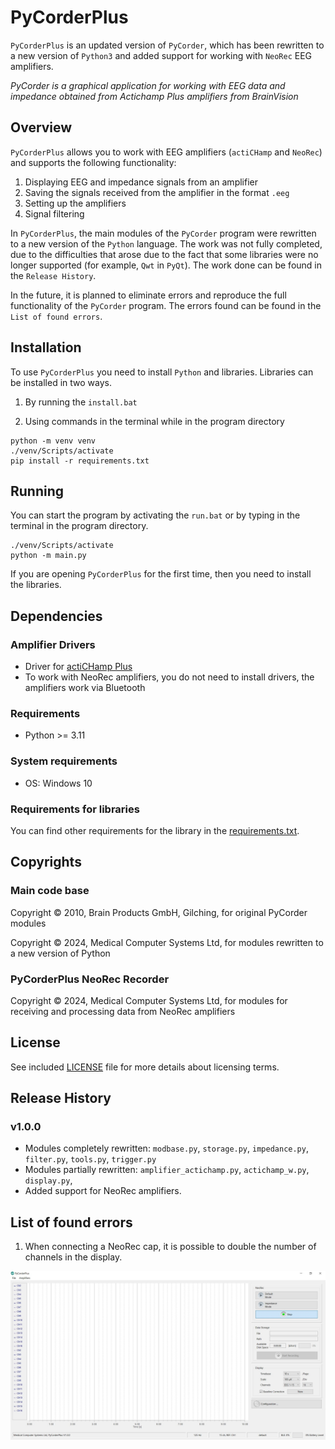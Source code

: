 # PyCorderPlus

`PyCorderPlus` is an updated version of `PyCorder`, which has been rewritten to a new version of `Python3` and added support for working with `NeoRec` EEG amplifiers.

*PyCorder is a graphical application for working with EEG data and impedance obtained from Actichamp Plus amplifiers from BrainVision*
## Overview

`PyCorderPlus` allows you to work with EEG amplifiers (`actiCHamp` and `NeoRec`) and supports the following functionality:
1. Displaying EEG and impedance signals from an amplifier
2. Saving the signals received from the amplifier in the format `.eeg`
3. Setting up the amplifiers
4. Signal filtering

In `PyCorderPlus`, the main modules of the `PyCorder` program were rewritten to a new version of the `Python` language. 
The work was not fully completed, due to the difficulties that arose due to the fact that some libraries were no longer supported (for example, `Qwt` in `PyQt`).
The work done can be found in the `Release History`.

In the future, it is planned to eliminate errors and reproduce the full functionality of the `PyCorder` program.
The errors found can be found in the `List of found errors`.

## Installation

To use `PyCorderPlus` you need to install `Python` and libraries. Libraries can be installed in two ways.

 1. By running the `install.bat`

 2. Using commands in the terminal while in the program directory

```commandline
python -m venv venv
./venv/Scripts/activate
pip install -r requirements.txt
```

## Running

You can start the program by activating the `run.bat` or by typing in the terminal in the program directory.

```commandline
./venv/Scripts/activate
python -m main.py
```

If you are opening `PyCorderPlus` for the first time, then you need to install the libraries.



## Dependencies

### Amplifier Drivers

* Driver for [actiCHamp Plus](actiCHampDriver)
* To work with NeoRec amplifiers, you do not need to install drivers, the amplifiers work via Bluetooth


### Requirements
* Python >= 3.11

### System requirements
* OS: Windows 10

### Requirements for libraries
You can find other requirements for the library in the [requirements.txt](requirements.txt).

## Copyrights
### Main code base
Copyright © 2010, Brain Products GmbH, Gilching, for original PyCorder modules

Copyright © 2024, Medical Computer Systems Ltd, for modules rewritten to a new version of Python

### PyCorderPlus NeoRec Recorder
Copyright ©  2024, Medical Computer Systems Ltd, for modules for receiving and processing data from NeoRec amplifiers

## License
See included [LICENSE](LICENSE) file for more details about licensing terms.

## Release History
### v1.0.0
* Modules completely rewritten: `modbase.py`, `storage.py`, `impedance.py`, `filter.py`, `tools.py`, `trigger.py`
* Modules partially rewritten: `amplifier_actichamp.py`, `actichamp_w.py`, `display.py`, 
* Added support for NeoRec amplifiers.

## List of found errors
1. When connecting a NeoRec cap, it is possible to double the number of channels in the display.

![Error example](res/error_img.JPG)